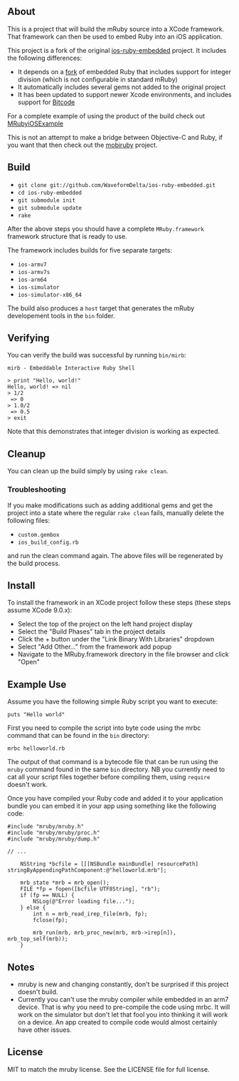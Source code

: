 ## About

This is a project that will build the mRuby source into a XCode
framework. That framework can then be used to embed Ruby into an iOS
application.

This project is a fork of the original
[ios-ruby-embedded](https://github.com/carsonmcdonald/ios-ruby-embedded)
project. It includes the following differences:

* It depends on a [fork](https://github.com/WaveformDelta/mruby) of embedded
Ruby that includes support for integer division (which is not configurable in
standard mRuby)
* It automatically includes several gems not added to the original project
* It has been updated to support newer Xcode environments, and includes support
for [Bitcode](https://help.apple.com/xcode/mac/current/#/devbbdc5ce4f)

For a complete example of using the product of the build check out
[MRubyiOSExample](https://github.com/carsonmcdonald/MRubyiOSExample)

This is not an attempt to make a bridge between Objective-C and Ruby, if you
want that then check out the [mobiruby](http://mobiruby.org/) project.

## Build

* `git clone git://github.com/WaveformDelta/ios-ruby-embedded.git`
* `cd ios-ruby-embedded`
* `git submodule init`
* `git submodule update`
* `rake`

After the above steps you should have a complete `MRuby.framework` framework
structure that is ready to use.

The framework includes builds for five separate targets:

* `ios-armv7`
* `ios-armv7s`
* `ios-arm64`
* `ios-simulator`
* `ios-simulator-x86_64`

The build also produces a `host` target that generates the mRuby developement
tools in the `bin` folder.

## Verifying

You can verify the build was successful by running `bin/mirb`:

    mirb - Embeddable Interactive Ruby Shell

    > print "Hello, world!"
    Hello, world! => nil
    > 1/2
     => 0
    > 1.0/2
     => 0.5
    > exit

Note that this demonstrates that integer division is working as expected.

## Cleanup

You can clean up the build simply by using `rake clean`.

### Troubleshooting

If you make modifications such as adding additional gems and get the project
into a state where the regular `rake clean` fails, manually delete the following
files:

* `custom.gembox`
* `ios_build_config.rb`

and run the clean command again. The above files will be regenerated by the
build process.

## Install

To install the framework in an XCode project follow these steps (these steps
assume XCode 9.0.x):

* Select the top of the project on the left hand project display
* Select the "Build Phases" tab in the project details
* Click the + button under the "Link Binary With Libraries" dropdown
* Select "Add Other..." from the framework add popup
* Navigate to the MRuby.framework directory in the file browser and click
  "Open"

## Example Use

Assume you have the following simple Ruby script you want to execute:

```
puts "Hello world"
```

First you need to compile the script into byte code using the mrbc command
that can be found in the `bin` directory:

```
mrbc helloworld.rb
```

The output of that command is a bytecode file that can be run using the `mruby`
command found in the same `bin` directory. NB you currently need to cat all your
script files together before compiling them, using `require` doesn't work.

Once you have compiled your Ruby code and added it to your application bundle
you can embed it in your app using something like the following code:

```
#include "mruby/mruby.h"
#include "mruby/mruby/proc.h"
#include "mruby/mruby/dump.h"

// ...

    NSString *bcfile = [[[NSBundle mainBundle] resourcePath] stringByAppendingPathComponent:@"helloworld.mrb"];
    
    mrb_state *mrb = mrb_open();    
    FILE *fp = fopen([bcfile UTF8String], "rb");
    if (fp == NULL) {
        NSLog(@"Error loading file...");
    } else {
        int n = mrb_read_irep_file(mrb, fp);
        fclose(fp);
        
        mrb_run(mrb, mrb_proc_new(mrb, mrb->irep[n]), mrb_top_self(mrb));
    }
```

## Notes

* mruby is new and changing constantly, don't be surprised if this project
  doesn't build.
* Currently you can't use the mruby compiler while embedded in an arm7 device.
  That is why you need to pre-compile the code using mrbc. It will work on the 
  simulator but don't let that fool you into thinking it will work on a device. 
  An app created to compile code would almost certainly have other issues.

## License

MIT to match the mruby license. See the LICENSE file for full license.

